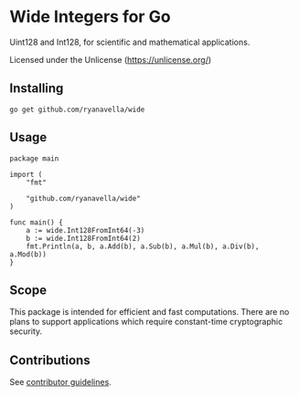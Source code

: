 # Wide Integers for Go

Uint128 and Int128, for scientific and mathematical applications.

Licensed under the Unlicense (https://unlicense.org/)

## Installing

```shell
go get github.com/ryanavella/wide
```

## Usage

```golang
package main

import (
	"fmt"

	"github.com/ryanavella/wide"
)

func main() {
	a := wide.Int128FromInt64(-3)
	b := wide.Int128FromInt64(2)
	fmt.Println(a, b, a.Add(b), a.Sub(b), a.Mul(b), a.Div(b), a.Mod(b))
}
```

## Scope

This package is intended for efficient and fast computations. There are no plans to support applications which require constant-time cryptographic security.

## Contributions

See [contributor guidelines](CONTRIBUTING.md).
